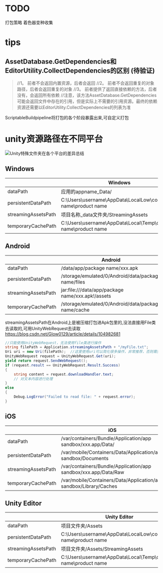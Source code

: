 ﻿# TODO
打包策略
着色器变种收集


# tips
##  AssetDatabase.GetDependencies和EditorUtility.CollectDependencies的区别 (待验证)
> //1。 前者不会返回内置资源，后者会返回
> //2。 前者不会返回重复的对象路径，后者会返回重复的对象
> //3。 前者提供了返回直接依赖的方法，后者没有，会返回所有依赖
> //注意，该方法AssetDatabase.GetDependencies可能会返回文件中存在的引用，但是实际上不需要的引用资源。最终的依赖资源还需要以EditorUtility.CollectDependencies的列表为准


ScriptableBuildpipeline将打包的各个阶段暴露出来,可自定义打包


# unity资源路径在不同平台
![Unity特殊文件夹在各个平台的差异总结](https://blog.csdn.net/Nbin_Newby/article/details/131458148)
## Windows

|                     | Windows                                                        |
|---------------------|----------------------------------------------------------------|
| dataPath            | 应用的appname_Data/                                               |
| persistentDataPath  | C:\Users\username\AppData\LocalLow\company name\product name   |
| streamingAssetsPath | 项目名称_data文件夹/StreamingAssets                                   |
| temporaryCachePath  | C:\Users\username\AppData\Local\Temp\company name\product name |

## Android

|                     | Android                                             |
|---------------------|-----------------------------------------------------|
| dataPath            | /data/app/package name/xxx.apk                      |
| persistentDataPath  | /storage/emulated/0/Android/data/package name/files |
| streamingAssetsPath | jar:file:///data/app/package name/xxx.apk!/assets   |
| temporaryCachePath  | /storage/emulated/0/Android/data/package name/cache |

streamingAssetsPath在Android上是被压缩打包进Apk包里的,没法直接用File类去读取的,可用UnityWebRequest去读取
https://blog.csdn.net/Glow0129/article/details/104982681

```csharp
//只能使用UnityWebRequest，无法使用file类进行操作
string filePath = Application.streamingAssetsPath + "/myFile.txt";
Uri uri = new Uri(filePath);  //这里使用uri可以简化很多操作，非常推荐，否则需要自己根据不同平台做处理
UnityWebRequest request = UnityWebRequest.Get(uri);
yield return request.SendWebRequest();
if (request.result == UnityWebRequest.Result.Success)
{
    string content = request.downloadHandler.text;
    // 对文本内容进行处理
}
else
{
    Debug.LogError("Failed to read file: " + request.error);
}

```
## iOS

|                     | iOS                                                                |
|---------------------|--------------------------------------------------------------------|
| dataPath            | /var/containers/Bundle/Application/app sandbox/xxx.app/Data/       |
| persistentDataPath  | /var/mobile/Containers/Data/Application/app sandbox/Documents      |
| streamingAssetsPath | /var/containers/Bundle/Application/app sandbox/xxx.app/Data/Raw    |
| temporaryCachePath  | /var/mobile/Containers/Data/Application/app sandbox/Library/Caches |

## Unity Editor

|                     | Unity Editor                                                   |
|---------------------|----------------------------------------------------------------|
| dataPath            | 项目文件夹/Assets                                                   |
| persistentDataPath  | C:\Users\username\AppData\LocalLow\company name\product name   |
| streamingAssetsPath | 项目文件夹/Assets/StreamingAssets                                   |
| temporaryCachePath  | C:\Users\username\AppData\Local\Temp\company name\product name |